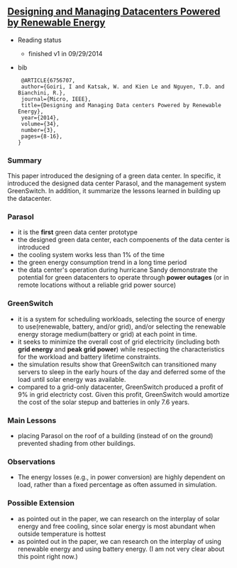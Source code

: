 [Designing and Managing Datacenters Powered by Renewable Energy](http://ieeexplore.ieee.org/xpl/articleDetails.jsp?arnumber=6756707)
---

- Reading status
    - finished v1 in 09/29/2014
    
- bib
   ```
    @ARTICLE{6756707, 
    author={Goiri, I and Katsak, W. and Kien Le and Nguyen, T.D. and Bianchini, R.}, 
    journal={Micro, IEEE}, 
    title={Designing and Managing Data centers Powered by Renewable Energy}, 
    year={2014}, 
    volume={34}, 
    number={3}, 
    pages={8-16}, 
   }
   ```
   
   
 ### Summary
 This paper introduced the designing of a green data center. In specific, it introduced the designed data center Parasol, and the management system GreenSwitch. In addition, it summarize the lessons learned in building up the datacenter.
 
 
 ### Parasol
 - it is the **first** green data center prototype
 - the designed green data center, each compoenents of the data center is introduced
 - the cooling system works less than 1% of the time
 - the green energy consumption trend in a long time period
 - the data center's operation during hurricane Sandy demonstrate the potential for green datacenters to operate through **power outages** (or in remote locations without a reliable grid power source)
 
 ### GreenSwitch
 - it is a system for scheduling workloads, selecting the source of energy to use(renewable, battery, and/or grid), and/or selecting the renewable energy storage medium(battery or grid) at each point in time.
 - it seeks to minimize the overall cost of grid electricity (including both **grid energy** and **peak grid power**) while respecting the characteristics for the workload and battery lifetime constraints. 
 - the simulation results show that GreenSwitch can transitioned many servers to sleep in the early hours of the day and deferred some of the load until solar energy was available. 
 - compared to a grid-only datacenter, GreenSwitch produced a profit of 9% in grid electricty cost. Given this profit, GreenSwitch would amortize the cost of the solar stepup and batteries in only 7.6 years.
 
 ### Main Lessons
 - placing Parasol on the roof of a building (instead of on the ground) prevented shading from other buildings. 
 
 ### Observations
 - The energy losses (e.g., in power conversion) are highly dependent on load, rather than a fixed percentage as often assumed in simulation. 
 
 ### Possible Extension
 -  as pointed out in the paper, we can research on the interplay of solar energy and free cooling, since solar energy is most abundant when outside temperature is hottest
 - as pointed out in the paper, we can research on the interplay of using renewable energy and using battery energy. (I am not very clear about this point right now.)